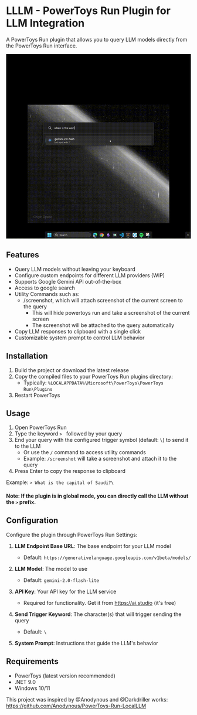 # LLLM - PowerToys Run Plugin for LLM Integration

A PowerToys Run plugin that allows you to query LLM models directly from the PowerToys Run interface.

![vid](screenshots/vid.gif)


## Features

- Query LLM models without leaving your keyboard
- Configure custom endpoints for different LLM providers (WIP)
- Supports Google Gemini API out-of-the-box
- Access to google search
- Utility Commands such as:
   - /screenshot, which will attach screenshot of the current screen to the query
      - This will hide powertoys run and take a screenshot of the current screen
      - The screenshot will be attached to the query automatically
- Copy LLM responses to clipboard with a single click
- Customizable system prompt to control LLM behavior

## Installation

1. Build the project or download the latest release
2. Copy the compiled files to your PowerToys Run plugins directory:
   - Typically: `%LOCALAPPDATA%\Microsoft\PowerToys\PowerToys Run\Plugins`
3. Restart PowerToys

## Usage

1. Open PowerToys Run
2. Type the keyword `> ` followed by your query
3. End your query with the configured trigger symbol (default: `\`) to send it to the LLM
   - Or use the `/` command to access utility commands
   - Example: `/screenshot` will take a screenshot and attach it to the query
4. Press Enter to copy the response to clipboard

Example: `> What is the capital of Saudi?\`
#### Note: If the plugin is in global mode, you can directly call the LLM without the `>` prefix.

## Configuration

Configure the plugin through PowerToys Run Settings:

1. **LLM Endpoint Base URL**: The base endpoint for your LLM model
   - Default: `https://generativelanguage.googleapis.com/v1beta/models/`
   
2. **LLM Model**: The model to use
   - Default: `gemini-2.0-flash-lite`
   
3. **API Key**: Your API key for the LLM service
   - Required for functionality. Get it from https://ai.studio (it's free)
   
4. **Send Trigger Keyword**: The character(s) that will trigger sending the query
   - Default: `\`
   
5. **System Prompt**: Instructions that guide the LLM's behavior

## Requirements
- PowerToys (latest version recommended)
- .NET 9.0
- Windows 10/11


This project was inspired by @Anodynous and @Darkdriller works: https://github.com/Anodynous/PowerToys-Run-LocalLLM
